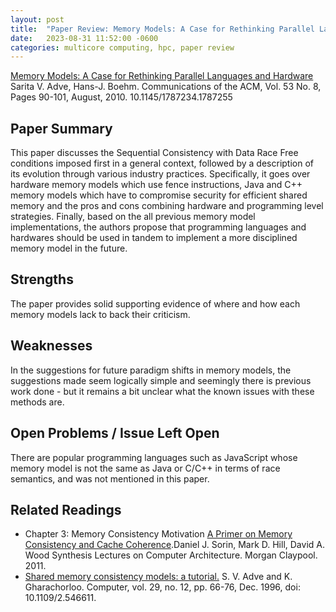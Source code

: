 ```yaml
---
layout: post
title:  "Paper Review: Memory Models: A Case for Rethinking Parallel Languages and Hardware"
date:   2023-08-31 11:52:00 -0600
categories: multicore computing, hpc, paper review
---
```


[Memory Models: A Case for Rethinking Parallel Languages and Hardware](http://dl.acm.org/citation.cfm?id=1787255) Sarita V. Adve, Hans-J. Boehm. Communications of the ACM, Vol. 53 No. 8, Pages 90-101, August, 2010. 10.1145/1787234.1787255

## Paper Summary

This paper discusses the Sequential Consistency with Data Race Free conditions imposed first in a general context, followed by a description of its evolution through various industry practices. Specifically, it goes over hardware memory models which use fence instructions, Java and C++ memory models which have to compromise security for efficient shared memory and the pros and cons combining hardware and programming level strategies. Finally, based on the all previous memory model implementations, the authors propose that programming languages and hardwares should be used in tandem to implement a more disciplined memory model in the future.

## Strengths

The paper provides solid supporting evidence of where and how each memory models lack to back their criticism.
## Weaknesses

In the suggestions for future paradigm shifts in memory models, the suggestions made seem logically simple and seemingly there is previous work done - but it remains a bit unclear what the known issues with these methods are.
## Open Problems / Issue Left Open

There are popular programming languages such as JavaScript whose memory model is not the same as Java or C/C++ in terms of race semantics, and was not mentioned in this paper.

## Related Readings
* Chapter 3: Memory Consistency Motivation [A Primer on Memory Consistency and Cache Coherence](http://www.morganclaypool.com/doi/pdf/10.2200/S00346ED1V01Y201104CAC016).Daniel J. Sorin, Mark D. Hill, David A. Wood Synthesis Lectures on Computer Architecture. Morgan Claypool. 2011.
* [Shared memory consistency models: a tutorial.](https://ieeexplore.ieee.org/document/546611) S. V. Adve and K. Gharachorloo. Computer, vol. 29, no. 12, pp. 66-76, Dec. 1996, doi: 10.1109/2.546611.